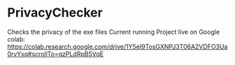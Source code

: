 # PrivacyChecker
Checks the privacy of the exe files
Current running Project live on Google colab: https://colab.research.google.com/drive/1Y5eI9TosGXNPJ3T06A2VDFO3Ua0rvYxq#scrollTo=qzPLdRpB5VqE
